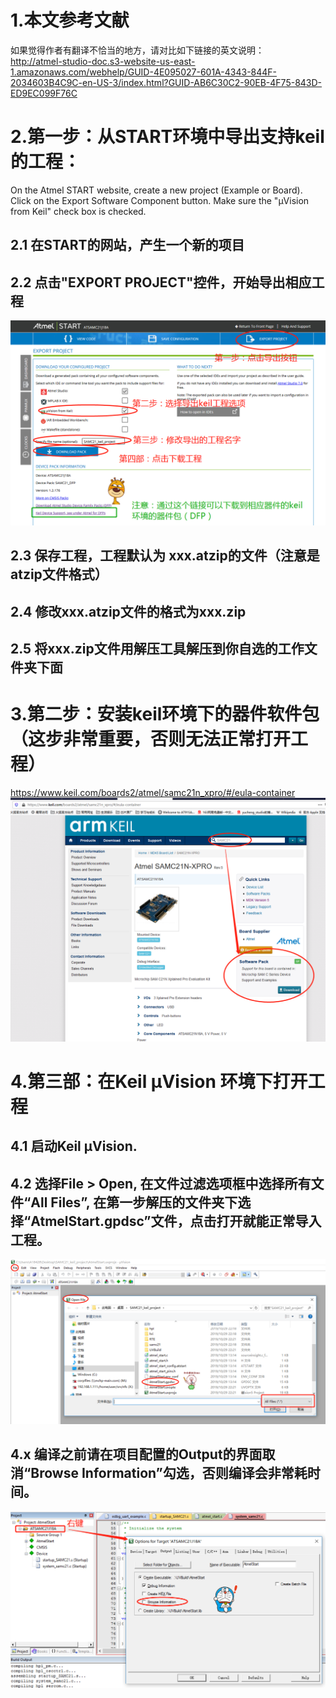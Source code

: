 # 1.本文参考文献
如果觉得作者有翻译不恰当的地方，请对比如下链接的英文说明：
<br/>http://atmel-studio-doc.s3-website-us-east-1.amazonaws.com/webhelp/GUID-4E095027-601A-4343-844F-2034603B4C9C-en-US-3/index.html?GUID-AB6C30C2-90EB-4F75-843D-ED9EC099F76C

# 2.第一步：从START环境中导出支持keil的工程：
On the Atmel START website, create a new project (Example or Board).
Click on the Export Software Component button. Make sure the "µVision from Keil" check box is checked.
## 2.1 在START的网站，产生一个新的项目
## 2.2 点击"EXPORT PROJECT"控件，开始导出相应工程
![image](https://github.com/yuchengstudio/START/blob/master/%E5%A6%82%E4%BD%95%E4%BD%BF%E7%94%A8keil%20IDE%E7%8E%AF%E5%A2%83/reference/statr_keil_002.png)
## 2.3 保存工程，工程默认为 xxx.atzip的文件（注意是atzip文件格式）
## 2.4 修改xxx.atzip文件的格式为xxx.zip
## 2.5 将xxx.zip文件用解压工具解压到你自选的工作文件夹下面


# 3.第二步：安装keil环境下的器件软件包（这步非常重要，否则无法正常打开工程）
https://www.keil.com/boards2/atmel/samc21n_xpro/#/eula-container
![image](https://github.com/yuchengstudio/START/blob/master/%E5%A6%82%E4%BD%95%E4%BD%BF%E7%94%A8keil%20IDE%E7%8E%AF%E5%A2%83/reference/statr_keil_003.png)

# 4.第三部：在Keil µVision 环境下打开工程
## 4.1 启动Keil µVision.
## 4.2 选择File > Open, 在文件过滤选项框中选择所有文件“All Files”, 在第一步解压的文件夹下选择“AtmelStart.gpdsc”文件，点击打开就能正常导入工程。
![image](https://github.com/yuchengstudio/START/blob/master/%E5%A6%82%E4%BD%95%E4%BD%BF%E7%94%A8keil%20IDE%E7%8E%AF%E5%A2%83/reference/statr_keil_004.png)

## 4.x 编译之前请在项目配置的Output的界面取消“Browse Information”勾选，否则编译会非常耗时间。
![image](https://github.com/yuchengstudio/START/blob/master/%E5%A6%82%E4%BD%95%E4%BD%BF%E7%94%A8keil%20IDE%E7%8E%AF%E5%A2%83/reference/statr_keil_005.png)






